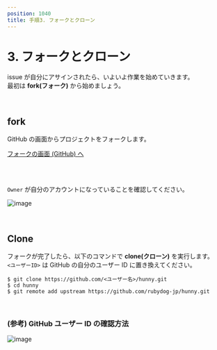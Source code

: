 ```yaml
---
position: 1040
title: 手順3. フォークとクローン
---
```


# 3. フォークとクローン

issue が自分にアサインされたら、いよいよ作業を始めていきます。  
最初は **fork(フォーク)** から始めましょう。

<br />

## fork

GitHub の画面からプロジェクトをフォークします。

<a href="https://github.com/rubydog-jp/hunny/fork" class='mybtn'>フォークの画面 (GitHub) へ</a>

<br />

<br />

`Owner` が自分のアカウントになっていることを確認してください。

![image](/gif/fork.png)

<br />

## Clone

フォークが完了したら、以下のコマンドで **clone(クローン)** を実行します。  
`<ユーザーID>` は GitHub の自分のユーザー ID に置き換えてください。

```
$ git clone https://github.com/<ユーザー名>/hunny.git
$ cd hunny
$ git remote add upstream https://github.com/rubydog-jp/hunny.git
```

<br />

### (参考) GitHub ユーザー ID の確認方法

![image](/gif/github_id.png)
